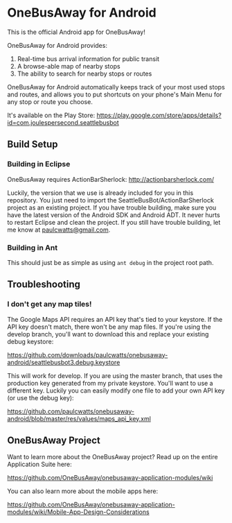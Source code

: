 # OneBusAway for Android

This is the official Android app for OneBusAway!

OneBusAway for Android provides:

1. Real-time bus arrival information for public transit
2. A browse-able map of nearby stops
3. The ability to search for nearby stops or routes

OneBusAway for Android automatically keeps track of your most used stops and routes, and allows you to put shortcuts on your phone's Main Menu for any stop or route you choose.

It's available on the Play Store: https://play.google.com/store/apps/details?id=com.joulespersecond.seattlebusbot

## Build Setup

### Building in Eclipse

OneBusAway requires ActionBarSherlock: http://actionbarsherlock.com/

Luckily, the version that we use is already included for you in this repository. You just need to
import the SeattleBusBot/ActionBarSherlock project as an existing project. If you have trouble 
building, make sure you have the latest version of the Android SDK and Android ADT. It never hurts to
restart Eclipse and clean the project. If you still have trouble building, 
let me know at paulcwatts@gmail.com.

### Building in Ant

This should just be as simple as using <code>ant debug</code> in the project root path.

## Troubleshooting

### I don't get any map tiles!

The Google Maps API requires an API key that's tied to your keystore. If the API key doesn't match,
there won't be any map files. If you're using the develop branch, you'll want to download this 
and replace your existing debug keystore:

https://github.com/downloads/paulcwatts/onebusaway-android/seattlebusbot3.debug.keystore

This will work for develop. If you are using the master branch, that uses the production key generated
from my private keystore. You'll want to use a different key. Luckily you can easily modify 
one file to add your own API key (or use the debug key): 

https://github.com/paulcwatts/onebusaway-android/blob/master/res/values/maps_api_key.xml

## OneBusAway Project

Want to learn more about the OneBusAway project? Read up on the entire Application Suite here:

https://github.com/OneBusAway/onebusaway-application-modules/wiki

You can also learn more about the mobile apps here:

https://github.com/OneBusAway/onebusaway-application-modules/wiki/Mobile-App-Design-Considerations

